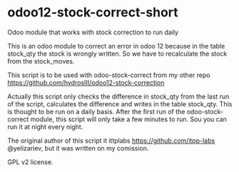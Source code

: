 # odoo12-stock-correct-short
Odoo module that works with stock correction to run daily

This is an odoo module to correct an error in odoo 12 because in the table stock_qty the stock is wrongly written. So we have to recalculate the stock from the stock_moves.

This script is to be used with odoo-stock-correct from my other repo https://github.com/hydrosIII/odoo12-stock-correction


Actually this script only checks the difference in stock_qty from the last run of the script, calculates the difference and writes in the table stock_qty.  This is thought to be run on a daily basis. After the first run of the odoo-stock-correct module, this script will only take a few minutes to run. Sou you can run it at night every night.


The original author of this script it ittplabs https://github.com/itpp-labs @yelizariev, but it was written on my comission. 


GPL v2 license.
